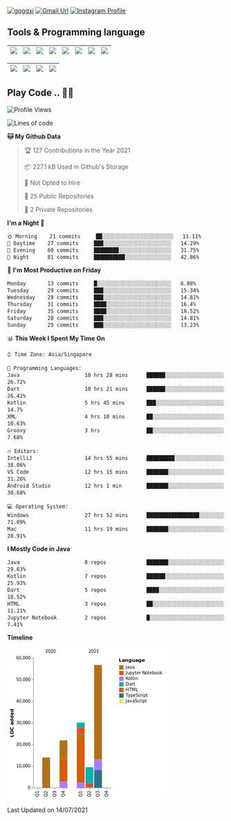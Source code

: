 [![goggxi](https://img.shields.io/badge/Portofolio-Goggxi-orange)](https://goggxi.github.io)
[![Gmail Url](https://img.shields.io/twitter/url?label=Goggxi@gmail.com&logo=gmail&style=social&url=http%3A%2F%2Fmailto%3Acontact.Goggxi@gmail.com)](mailto:Goggxi@gmail.com) [![Instagram Profile](https://img.shields.io/twitter/url?label=moh_rifkan&logo=instagram&style=social&url=https://www.instagram.com/moh_rifkan/)](https://www.instagram.com/moh_rifkan/)

## Tools & Programming language
| [<img src="https://miro.medium.com/max/2800/1*UpiyYV4onPs4emx-whdVHA.png" width="50">]() | [<img src="https://cdn.svgporn.com/logos/flutter.svg" width="50">]() | [<img src="https://cdn.svgporn.com/logos/jupyter.svg" width="50">]() | [<img src="https://cdn.svgporn.com/logos/mysql.svg" width="50">]() | <img src="https://cdn.svgporn.com/logos/postgresql.svg" width="50"/> | <img src="https://cdn.svgporn.com/logos/firebase.svg" width="50"/> | <img src="https://cdn.svgporn.com/logos/spring-icon.svg" width="50"/> | <img src="https://cncf-branding.netlify.app/img/projects/grpc/horizontal/color/grpc-horizontal-color.svg" width="50"/>
|-----|----|----|----|----|----|----|----|

|[<img src="https://cdn.svgporn.com/logos/kotlin.svg" width="50">]() | [<img src="https://cdn.svgporn.com/logos/java.svg" width="50">]() | [<img src="https://cdn.svgporn.com/logos/dart.svg" width="50">]() | [<img src="https://cdn.svgporn.com/logos/python.svg" width="50">]() |
|---|---|---|---|


## Play Code .. 💬🚀

<!--START_SECTION:waka-->
![Profile Views](http://img.shields.io/badge/Profile%20Views-40-blue)

![Lines of code](https://img.shields.io/badge/From%20Hello%20World%20I%27ve%20Written-132060%20lines%20of%20code-blue)

**🐱 My Github Data** 

> 🏆 127 Contributions in the Year 2021
 > 
> 📦 227.1 kB Used in Github's Storage 
 > 
> 🚫 Not Opted to Hire
 > 
> 📜 25 Public Repositories 
 > 
> 🔑 2 Private Repositories  
 > 
**I'm a Night 🦉** 

```text
🌞 Morning    21 commits     ██░░░░░░░░░░░░░░░░░░░░░░░   11.11% 
🌆 Daytime    27 commits     ███░░░░░░░░░░░░░░░░░░░░░░   14.29% 
🌃 Evening    60 commits     ████████░░░░░░░░░░░░░░░░░   31.75% 
🌙 Night      81 commits     ██████████░░░░░░░░░░░░░░░   42.86%

```
📅 **I'm Most Productive on Friday** 

```text
Monday       13 commits     █░░░░░░░░░░░░░░░░░░░░░░░░   6.88% 
Tuesday      29 commits     ███░░░░░░░░░░░░░░░░░░░░░░   15.34% 
Wednesday    28 commits     ███░░░░░░░░░░░░░░░░░░░░░░   14.81% 
Thursday     31 commits     ████░░░░░░░░░░░░░░░░░░░░░   16.4% 
Friday       35 commits     ████░░░░░░░░░░░░░░░░░░░░░   18.52% 
Saturday     28 commits     ███░░░░░░░░░░░░░░░░░░░░░░   14.81% 
Sunday       25 commits     ███░░░░░░░░░░░░░░░░░░░░░░   13.23%

```


📊 **This Week I Spent My Time On** 

```text
⌚︎ Time Zone: Asia/Singapore

💬 Programming Languages: 
Java                     10 hrs 28 mins      ██████░░░░░░░░░░░░░░░░░░░   26.72% 
Dart                     10 hrs 21 mins      ██████░░░░░░░░░░░░░░░░░░░   26.41% 
Kotlin                   5 hrs 45 mins       ███░░░░░░░░░░░░░░░░░░░░░░   14.7% 
XML                      4 hrs 10 mins       ██░░░░░░░░░░░░░░░░░░░░░░░   10.63% 
Groovy                   3 hrs               ██░░░░░░░░░░░░░░░░░░░░░░░   7.68%

🔥 Editors: 
IntelliJ                 14 hrs 55 mins      █████████░░░░░░░░░░░░░░░░   38.06% 
VS Code                  12 hrs 15 mins      ███████░░░░░░░░░░░░░░░░░░   31.26% 
Android Studio           12 hrs 1 min        ███████░░░░░░░░░░░░░░░░░░   30.68%

💻 Operating System: 
Windows                  27 hrs 52 mins      █████████████████░░░░░░░░   71.09% 
Mac                      11 hrs 19 mins      ███████░░░░░░░░░░░░░░░░░░   28.91%

```

**I Mostly Code in Java** 

```text
Java                     8 repos             ███████░░░░░░░░░░░░░░░░░░   29.63% 
Kotlin                   7 repos             ██████░░░░░░░░░░░░░░░░░░░   25.93% 
Dart                     5 repos             ████░░░░░░░░░░░░░░░░░░░░░   18.52% 
HTML                     3 repos             ██░░░░░░░░░░░░░░░░░░░░░░░   11.11% 
Jupyter Notebook         2 repos             █░░░░░░░░░░░░░░░░░░░░░░░░   7.41%

```


**Timeline**

![Chart not found](https://raw.githubusercontent.com/Goggxi/Goggxi/main/charts/bar_graph.png) 


 Last Updated on 14/07/2021
<!--END_SECTION:waka-->
